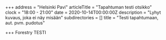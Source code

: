 +++
address = "Helsinki Pavi"
articleTitle = "Tapahtuman testi otsikko"
clock = "18:00 - 21:00"
date = 2020-10-14T00:00:00Z
description = "Lyhyt kuvaus, joka ei näy misään"
subdirectories = []
title = "Testi tapahtumaan, aut. pvm. pudotus"

+++
Forestry TESTI